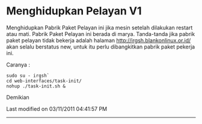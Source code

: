 # Menghidupkan Pelayan V1

Menghidupkan Pabrik Paket Pelayan ini jika mesin setelah dilakukan restart atau
mati. Pabrik Paket Pelayan ini berada di marya. Tanda-tanda jika pabrik paket
pelayan tidak bekerja adalah halaman ​http://irgsh.blankonlinux.or.id/ akan
selalu berstatus new, untuk itu perlu dibangkitkan pabrik paket pekerja ini.

Caranya :

```
sudo su - irgsh`
cd web-interfaces/task-init/
nohup ./task-init.sh &
```

Demikian

Last modified on 03/11/2011 04:41:57 PM

---
 
